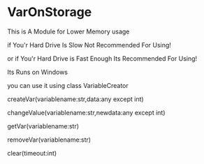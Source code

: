 # VarOnStorage
This is A Module for Lower Memory usage

if You'r Hard Drive Is Slow Not Recommended For Using!

or if You'r Hard Drive is Fast Enough Its Recommended For Using!

Its Runs on Windows

you can use it using class VariableCreator

createVar(variablename:str,data:any except int)

changeValue(variablename:str,newdata:any except int)

getVar(variablename:str)

removeVar(variablename:str)

clear(timeout:int)
